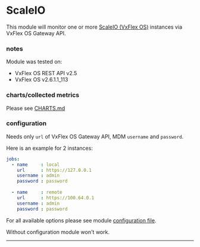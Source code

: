 # ScaleIO

This module will monitor one or more [ScaleIO (VxFlex OS)](https://www.dellemc.com/en-us/storage/data-storage/software-defined-storage.htm) instances via VxFlex OS Gateway API.

### notes
Module was tested on:
 - VxFlex OS REST API v2.5
 - VxFlex OS v2.6.1.1_113

### charts/collected metrics

Please see [CHARTS.md](https://github.com/netdata/go.d.plugin/blob/master/modules/scaleio/CHARTS.md) 
 
### configuration

Needs only `url` of VxFlex OS Gateway API, MDM `username` and `password`.

Here is an example for 2 instances:

```yaml
jobs:
  - name     : local
    url      : https://127.0.0.1
    username : admin
    password : password
      
  - name     : remote
    url      : https://100.64.0.1
    username : admin
    password : password
```
For all available options please see module [configuration file](https://github.com/netdata/go.d.plugin/blob/master/config/go.d/scaleio.conf).

Without configuration module won't work.

---
